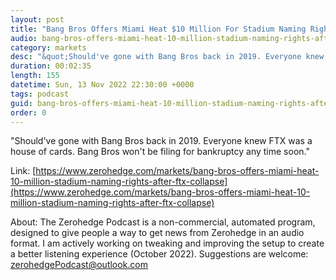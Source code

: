 ```yaml
---
layout: post
title: "Bang Bros Offers Miami Heat $10 Million For Stadium Naming Rights After FTX Collapse"
audio: bang-bros-offers-miami-heat-10-million-stadium-naming-rights-after-ftx-collapse-0
category: markets
desc: "&quot;Should've gone with Bang Bros back in 2019. Everyone knew FTX was a house of cards. Bang Bros won't be filing for bankruptcy any time soon.&quot; "
duration: 00:02:35
length: 155
datetime: Sun, 13 Nov 2022 22:30:00 +0000
tags: podcast
guid: bang-bros-offers-miami-heat-10-million-stadium-naming-rights-after-ftx-collapse-0
order: 0
---
```

&quot;Should've gone with Bang Bros back in 2019. Everyone knew FTX was a house of cards. Bang Bros won't be filing for bankruptcy any time soon.&quot; 

Link: [https://www.zerohedge.com/markets/bang-bros-offers-miami-heat-10-million-stadium-naming-rights-after-ftx-collapse](https://www.zerohedge.com/markets/bang-bros-offers-miami-heat-10-million-stadium-naming-rights-after-ftx-collapse)

About: The Zerohedge Podcast is a non-commercial, automated program, designed to give people a way to get news from Zerohedge in an audio format.  I am actively working on tweaking and improving the setup to create a better listening experience (October 2022).  Suggestions are welcome: [zerohedgePodcast@outlook.com](mailto:zerohedgePodcast@outlook.com)